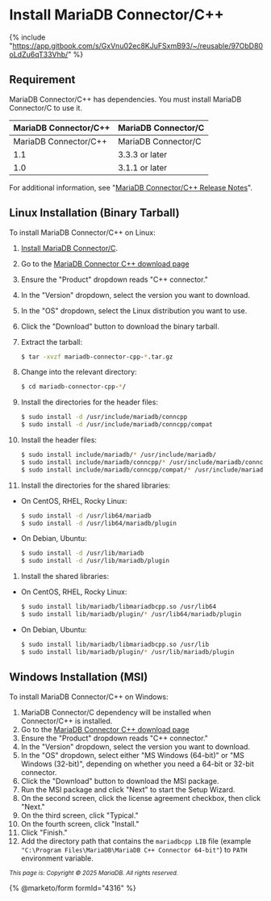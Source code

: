 # Install MariaDB Connector/C++

{% include "https://app.gitbook.com/s/GxVnu02ec8KJuFSxmB93/~/reusable/97ObD80oLdZu6qT33Vhb/" %}

## Requirement

MariaDB Connector/C++ has dependencies. You must install MariaDB Connector/C to use it.

| MariaDB Connector/C++ | MariaDB Connector/C |
| --------------------- | ------------------- |
| MariaDB Connector/C++ | MariaDB Connector/C |
| 1.1                   | 3.3.3 or later      |
| 1.0                   | 3.1.1 or later      |

For additional information, see "[MariaDB Connector/C++ Release Notes](../mariadb-connector-c/list-of-mariadb-connector-c-releases.md)".

## Linux Installation (Binary Tarball)

To install MariaDB Connector/C++ on Linux:

1. [Install MariaDB Connector/C](broken-reference).
2. Go to the [MariaDB Connector C++ download page](https://mariadb.com/downloads/connectors/connectors-data-access/cpp-connector)
3. Ensure the "Product" dropdown reads "C++ connector."
4. In the "Version" dropdown, select the version you want to download.
5. In the "OS" dropdown, select the Linux distribution you want to use.
6. Click the "Download" button to download the binary tarball.
7.  Extract the tarball:

    ```bash
    $ tar -xvzf mariadb-connector-cpp-*.tar.gz
    ```
8.  Change into the relevant directory:

    ```bash
    $ cd mariadb-connector-cpp-*/
    ```
9.  Install the directories for the header files:

    ```bash
    $ sudo install -d /usr/include/mariadb/conncpp
    $ sudo install -d /usr/include/mariadb/conncpp/compat
    ```
10. Install the header files:

    ```bash
    $ sudo install include/mariadb/* /usr/include/mariadb/
    $ sudo install include/mariadb/conncpp/* /usr/include/mariadb/conncpp
    $ sudo install include/mariadb/conncpp/compat/* /usr/include/mariadb/conncpp/compat
    ```
11. Install the directories for the shared libraries:

*   On CentOS, RHEL, Rocky Linux:

    ```bash
    $ sudo install -d /usr/lib64/mariadb
    $ sudo install -d /usr/lib64/mariadb/plugin
    ```
*   On Debian, Ubuntu:

    ```bash
    $ sudo install -d /usr/lib/mariadb
    $ sudo install -d /usr/lib/mariadb/plugin
    ```

1. Install the shared libraries:

*   On CentOS, RHEL, Rocky Linux:

    ```bash
    $ sudo install lib/mariadb/libmariadbcpp.so /usr/lib64
    $ sudo install lib/mariadb/plugin/* /usr/lib64/mariadb/plugin
    ```
*   On Debian, Ubuntu:

    ```bash
    $ sudo install lib/mariadb/libmariadbcpp.so /usr/lib
    $ sudo install lib/mariadb/plugin/* /usr/lib/mariadb/plugin
    ```

## Windows Installation (MSI)

To install MariaDB Connector/C++ on Windows:

1. MariaDB Connector/C dependency will be installed when Connector/C++ is installed.
2. Go to the [MariaDB Connector C++ download page](https://mariadb.com/downloads/connectors/connectors-data-access/cpp-connector)
3. Ensure the "Product" dropdown reads "C++ connector."
4. In the "Version" dropdown, select the version you want to download.
5. In the "OS" dropdown, select either "MS Windows (64-bit)" or "MS Windows (32-bit)", depending on whether you need a 64-bit or 32-bit connector.
6. Click the "Download" button to download the MSI package.
7. Run the MSI package and click "Next" to start the Setup Wizard.
8. On the second screen, click the license agreement checkbox, then click "Next."
9. On the third screen, click "Typical."
10. On the fourth screen, click "Install."
11. Click "Finish."
12. Add the directory path that contains the `mariadbcpp LIB` file (example `"C:\Program Files\MariaDB\MariaDB C++ Connector 64-bit"`) to `PATH` environment variable.

<sub>_This page is: Copyright © 2025 MariaDB. All rights reserved._</sub>

{% @marketo/form formId="4316" %}
